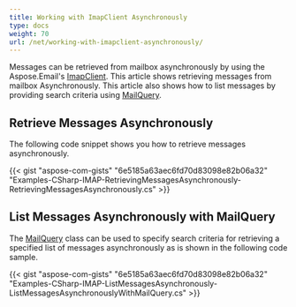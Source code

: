 ```yaml
---
title: Working with ImapClient Asynchronously
type: docs
weight: 70
url: /net/working-with-imapclient-asynchronously/
---
```



Messages can be retrieved from mailbox asynchronously by using the Aspose.Email's [ImapClient](https://apireference.aspose.com/email/net/aspose.email.clients.imap/imapclient). This article shows retrieving messages from mailbox Asynchronously. This article also shows how to list messages by providing search criteria using [MailQuery](https://apireference.aspose.com/email/net/aspose.email.tools.search/mailquery).
## **Retrieve Messages Asynchronously**
The following code snippet shows you how to retrieve messages asynchronously.



{{< gist "aspose-com-gists" "6e5185a63aec6fd70d83098e82b06a32" "Examples-CSharp-IMAP-RetrievingMessagesAsynchronously-RetrievingMessagesAsynchronously.cs" >}}
## **List Messages Asynchronously with MailQuery**
The [MailQuery](https://apireference.aspose.com/email/net/aspose.email.tools.search/mailquery) class can be used to specify search criteria for retrieving a specified list of messages asynchronously as is shown in the following code sample.



{{< gist "aspose-com-gists" "6e5185a63aec6fd70d83098e82b06a32" "Examples-CSharp-IMAP-ListMessagesAsynchronously-ListMessagesAsynchronouslyWithMailQuery.cs" >}}
